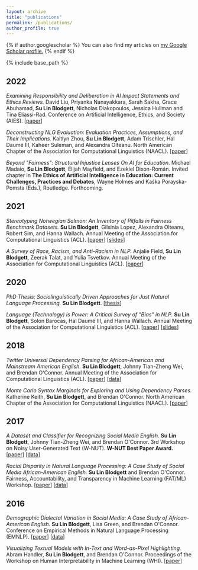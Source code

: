 ```yaml
---
layout: archive
title: "publications"
permalink: /publications/
author_profile: true
---
```


{% if author.googlescholar %}
  You can also find my articles on <u><a href="{{author.googlescholar}}">my Google Scholar profile</a>.</u>
{% endif %}

{% include base_path %}

## 2022

*Examining Responsibility and Deliberation in AI Impact Statements and Ethics Reviews.* David Liu, Priyanka Nanayakkara, Sarah Sakha, Grace Abuhamad, **Su Lin Blodgett**, Nicholas Diakopoulos, Jessica Hullman and Tina Eliassi-Rad. Conference on Artificial Intelligence, Ethics, and Society (AIES). [[paper](https://dl.acm.org/doi/10.1145/3514094.3534155)]

*Deconstructing NLG Evaluation: Evaluation Practices, Assumptions, and Their Implications.* Kaitlyn Zhou, **Su Lin Blodgett**, Adam Trischler, Hal Daumé III, Kaheer Suleman, and Alexandra Olteanu. North American Chapter of the Association for Computational Linguistics (NAACL). [[paper](https://aclanthology.org/2022.naacl-main.24/)]

*Beyond "Fairness": Structural Injustice Lenses On AI for Education.* Michael Madaio, **Su Lin Blodgett**, Elijah Mayfield, and Ezekiel Dixon-Román. Invited chapter in **The Ethics of Artificial Intelligence in Education: Current Challenges, Practices and Debates**, Wayne Holmes and Kaśka Porayska-Pomsta (Eds.), Routledge. Forthcoming.

## 2021

*Stereotyping Norwegian Salmon: An Inventory of Pitfalls in Fairness Benchmark Datasets.* **Su Lin Blodgett**, Gilsinia Lopez, Alexandra Olteanu, Robert Sim, and Hanna Wallach. Annual Meeting of the Association for Computational Linguistics (ACL). [[paper](https://aclanthology.org/2021.acl-long.81/)] [[slides](https://sblodgett.github.io/files/acl-2021-salmon-slides.pdf)]

*A Survey of Race, Racism, and Anti-Racism in NLP.* Anjalie Field, **Su Lin Blodgett**, Zeerak Talat, and Yulia Tsvetkov. Annual Meeting of the Association for Computational Linguistics (ACL). [[paper](https://aclanthology.org/2021.acl-long.149/)]
<!-- *Representational Harms in Image Captioning and Labeling.* Jared Katzman, Solon Barocas, **Su Lin Blodgett**, Kristen Laird, Hanna Wallach and Morgan Klaus Scheuerman. Beyond Fairness: Towards a Just, Equitable, and Accountable Computer Vision Workshop (CVPR). [[pdf](https://drive.google.com/file/d/1oJp8CqNpYEsOlO8cwv4cTnHGbOjWxEZ-/view)] -->
  <!-- * also presented at the Measures and Best Practices for Responsible AI Workshop at KDD -->

## 2020

*PhD Thesis: Sociolinguistically Driven Approaches for Just Natural Language Processing.* **Su Lin Blodgett**. [[thesis](https://scholarworks.umass.edu/dissertations_2/2092/)]

*Language (Technology) is Power: A Critical Survey of "Bias" in NLP.* **Su Lin Blodgett**, Solon Barocas, Hal Daumé III, and Hanna Wallach. Annual Meeting of the Association for Computational Linguistics (ACL). [[paper](https://aclanthology.org/2020.acl-main.485/)] [[slides](https://sblodgett.github.io/files/acl-2020-power-slides.pdf)]

## 2018

*Twitter Universal Dependency Parsing for African-American and Mainstream American English.* **Su Lin Blodgett**, Johnny Tian-Zheng Wei, and Brendan O'Connor. Annual Meeting of the Association for Computational Linguistics (ACL). [[paper](https://aclanthology.org/P18-1131/)] [[data](http://slanglab.cs.umass.edu/TwitterAAE/)]

*Monte Carlo Syntax Marginals for Exploring and Using Dependency Parses.* Katherine Keith, **Su Lin Blodgett**, and Brendan O'Connor. North American Chapter of the Association for Computational Linguistics (NAACL). [[paper](https://aclanthology.org/N18-1084/)]

## 2017

*A Dataset and Classifier for Recognizing Social Media English.* **Su Lin Blodgett**, Johnny Tian-Zheng Wei, and Brendan O'Connor. 3rd Workshop on Noisy User-Generated Text (W-NUT). **W-NUT Best Paper Award.** [[paper](https://aclanthology.org/W17-4408/)] [[data](http://slanglab.cs.umass.edu/TwitterLangID/)]

*Racial Disparity in Natural Language Processing: A Case Study of Social Media African-American English.* **Su Lin Blodgett** and Brendan O'Connor. Fairness, Accountability, and Transparency in Machine Learning (FAT/ML) Workshop. [[paper](https://arxiv.org/pdf/1707.00061.pdf)] [[data](http://slanglab.cs.umass.edu/TwitterLangID/)]

## 2016
*Demographic Dialectal Variation in Social Media: A Case Study of African-American English.* **Su Lin Blodgett**, Lisa Green, and Brendan O'Connor. Conference on Empirical Methods in Natural Language Processing (EMNLP). [[paper](https://aclanthology.org/D16-1120/)] [[data](http://slanglab.cs.umass.edu/TwitterAAE/)]

*Visualizing Textual Models with In-Text and Word-as-Pixel Highlighting.* Abram Handler, **Su Lin Blodgett**, and Brendan O'Connor. Proceedings of the Workshop on Human Interpretability in Machine Learning (WHI). [[paper](https://arxiv.org/pdf/1606.06352v1.pdf)]

<!-- {% for post in site.publications reversed %}
  {% include archive-single.html %}
{% endfor %}
 -->
